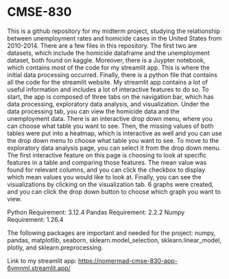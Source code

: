 # CMSE-830

This is a github repository for my midterm project, studying the relationship between unemployment rates and homicide cases in the United States from 2010-2014. There are a few files in this repository. The first two are datasets, which include the homicide dataframe and the unemployment dataset, both found on kaggle. Moreover, there is a Juypter notebook, which contains most of the code for my streamlit app. This is where the initial data processing occurred. Finally, there is a python file that contains all the code for the streamlit website. My streamlit app contains a lot of useful information and includes a lot of interactive features to do so. To start, the app is composed of three tabs on the navigation bar, which has data processing, exploratory data analysis, and visualization. Under the data processing tab, you can view the homicide data and the unemployment data. There is an interactive drop down menu, where you can choose what table you want to see. Then, the missing values of both tables were put into a heatmap, which is interactive as well and you can use the drop down menu to choose what table you want to see. To move to the exploratory data analysis page, you can select it from the drop down menu. The first interactive feature on this page is choosing to look at specific features in a table and comparing those features. The mean value was found for relevant columns, and you can click the checkbox to display which mean values you would like to look at. Finally, you can see the visualizations by clicking on the visualization tab. 6 graphs were created, and you can click the drop down button to choose which graph you want to view. 

Python Requirement: 3.12.4
Pandas Requirement: 2.2.2
Numpy Requirement: 1.26.4


The following packages are important and needed for the project: numpy, pandas, matplotlib, seaborn, sklearn.model_selection, sklearn.linear_model, plotly, and sklearn.preprocessing. 

Link to my streamlit app: https://nomermad-cmse-830-app-6ymnml.streamlit.app/
